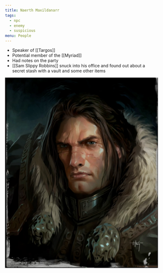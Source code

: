 ```yaml
---
title: Naerth Maxildanarr
tags:
  - npc
  - enemy
  - suspicious
menu: People
---
```


* Speaker of [[Targos]]
* Potential member of the [[Myriad]]
* Had notes on the party
* [[Sam Slippy Robbins]] snuck into his office and found out about a secret stash with a vault and some other items

![](../../assets/naerth-maxildanarr.png)
